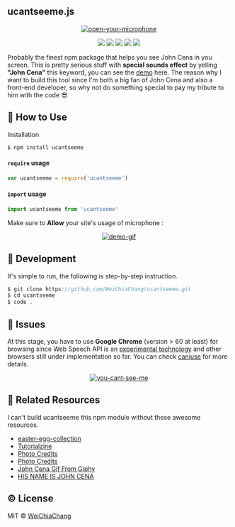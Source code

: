 ## ucantseeme.js

<p align="center">
  <a target="_blank" href="https://github.com/WeiChiaChang/ucantseeme">
    <img alt="open-your-microphone" src="https://i.imgur.com/EYQixV8.gif">
  </a>
</p>
<p align=center>
  <a target="_blank" href="https://npmjs.org/package/ucantseeme" title="npm"><img src="https://img.shields.io/npm/dt/ucantseeme.svg"></a>
  <a target="_blank" href="https://npmjs.org/package/ucantseeme" title="NPM version"><img src="https://img.shields.io/npm/v/ucantseeme.svg"></a>
  <a target="_blank" href="http://nodejs.org/download/" title="Node version"><img src="https://img.shields.io/badge/node.js-%3E=_6.0-green.svg"></a>
  <a target="_blank" href="https://opensource.org/licenses/MIT" title="License: MIT"><img src="https://img.shields.io/badge/License-MIT-blue.svg"></a>
  <a target="_blank" href="http://makeapullrequest.com" title="PRs Welcome"><img src="https://img.shields.io/badge/PRs-welcome-brightgreen.svg"></a>
</p>

Probably the finest npm package that helps you see John Cena in you screen. This is pretty serious stuff with **special sounds effect** by yelling **"John Cena"** this keyword, you can see the [demo](https://weichiachang.github.io/ucantseeme.js/example/) here. The reason why I want to build this tool since I'm both a big fan of John Cena and also a front-end developer, so why not do something special to pay my tribute to him with the code 😎

## 🤔 How to Use
Installation

```shell
$ npm install ucantseeme
```

#### **`require`** usage

```javascript
var ucantseeme = require('ucantseeme')
```

#### **`import`** usage

```javascript
import ucantseeme from 'ucantseeme'
```

Make sure to **Allow** your site's usage of microphone :

<p align="center">
  <a target="_blank" href="https://github.com/WeiChiaChang/ucantseeme">
    <img alt="demo-gif" src="https://i.imgur.com/tfGf5cH.png">
  </a>
</p>

## 🔧 Development

It's simple to run, the following is step-by-step instruction.

```javascript
$ git clone https://github.com/WeiChiaChang/ucantseeme.git
$ cd ucantseeme
$ code .
```

## 🤔 Issues
At this stage, you have to use **Google Chrome** (version >  60 at least) for browsing since Web Speech API is an [experimental technology](https://developer.mozilla.org/en-US/docs/Web/API/Web_Speech_API) and other browsers still under implementation so far. You can check [caniuse](https://caniuse.com/#feat=speech-recognition) for more details.

<p align="center">
  <a target="_blank" href="https://github.com/WeiChiaChang/ucantseeme">
    <img alt="you-cant-see-me" src="https://pbs.twimg.com/media/A8zAkpiCYAA8bWF.jpg">
  </a>
</p>

## 📝 Related Resources

I can't build ucantseeme this npm module without these awesome resources.

- [easter-egg-collection](https://github.com/WeiChiaChang/easter-egg-collection)
- [Tutorialzine](https://tutorialzine.com/2017/08/converting-from-speech-to-text-with-javascript)
- [Photo Credits](https://ambriegnsasylum16.deviantart.com/art/John-Cena-2016-Render-638552946)
- [Photo Credits](https://twitter.com/cuteemergency/status/273805413215002624)
- [John Cena Gif From Giphy](https://giphy.com/gifs/john-cena-SduJilGpbXqAE)
- [HIS NAME IS JOHN CENA](https://www.youtube.com/watch?v=XgUB3lF9IQA)

## ©️ License
MIT © [WeiChiaChang](https://github.com/WeiChiaChang)

